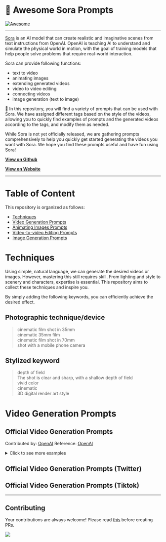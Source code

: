 # 🧠 Awesome Sora Prompts
[![Awesome](https://cdn.rawgit.com/sindresorhus/awesome/d7305f38d29fed78fa85652e3a63e154dd8e8829/media/badge.svg)](https://github.com/sindresorhus/awesome)

---
[Sora](https://openai.com/sora) is an AI model that can create realistic and imaginative scenes from text instructions from OpenAI. OpenAI is teaching AI to understand and simulate the physical world in motion, with the goal of training models that help people solve problems that require real-world interaction.

Sora can provide following functions:
* text to video
* animating images
* extending generated videos
* video to video editing
* connecting videos
* image generation (text to image)

📖 In this repository, you will find a variety of prompts that can be used with Sora. We have assigned different tags based on the style of the videos, allowing you to quickly find examples of prompts and the generated videos according to the tags, and modify them as needed.


While Sora is not yet officially released, we are gathering prompts comprehensively to help you quickly get started generating the videos you want with Sora. We hope you find these prompts useful and have fun using Sora!

**[View on Github](https://github.com/hr98w/awesome-sora-prompts)**

**[View on Website](https://prompts-sora.com)**



---
# Table of Content
This repository is organized as follows:

* [Techniques](#techniques)
* [Video Generation Prompts](#video-generation-prompts)
* [Animating Images Prompts](https://github.com/hr98w/awesome-sora-prompts/blob/main/animating-prompts.md)
* [Video-to-video Editing Prompts](https://github.com/hr98w/awesome-sora-prompts/blob/main/video-editting-prompts.md)
* [Image Generation Prompts](https://github.com/hr98w/awesome-sora-prompts/blob/main/image-generation-prompts.md)

# Techniques
Using simple, natural language, we can generate the desired videos or images. However, mastering this still requires skill. From lighting and style to scenery and characters, expertise is essential. This repository aims to collect these techniques and inspire you. 

By simply adding the following keywords, you can efficiently achieve the desired effect.

## Photographic technique/device
> cinematic film shot in 35mm </br>
> cinematic 35mm film </br>
> cinematic film shot in 70mm </br>
> shot with a mobile phone camera </br>

## Stylized keyword
> depth of field </br>
> The shot is clear and sharp, with a shallow depth of field </br>
> vivid color </br>
> cinematic </br>
> 3D digital render art style </br>


# Video Generation Prompts

## Official Video Generation Prompts

Contributed by: [OpenAI](https://openai.com/sora) Reference: [OpenAI](https://openai.com/sora#capabilities)

<details>
<summary>Click to see more examples</summary>

> A stylish woman walks down a Tokyo street filled with warm glowing neon and animated city signage. She wears a black leather jacket, a long red dress, and black boots, and carries a black purse. She wears sunglasses and red lipstick. She walks confidently and casually. The street is damp and reflective, creating a mirror effect of the colorful lights. Many pedestrians walk about.

Generated Videos: [link](https://cdn.openai.com/sora/videos/tokyo-walk.mp4)

> Several giant wooly mammoths approach treading through a snowy meadow, their long wooly fur lightly blows in the wind as they walk, snow covered trees and dramatic snow capped mountains in the distance, mid afternoon light with wispy clouds and a sun high in the distance creates a warm glow, the low camera view is stunning capturing the large furry mammal with beautiful photography, depth of field.

Generated Videos: [link](https://cdn.openai.com/sora/videos/wooly-mammoth.mp4)

> A movie trailer featuring the adventures of the 30 year old space man wearing a red wool knitted motorcycle helmet, blue sky, salt desert, cinematic style, shot on 35mm film, vivid colors.

Generated Videos: [link](https://cdn.openai.com/sora/videos/mitten-astronaut.mp4)

> Drone view of waves crashing against the rugged cliffs along Big Sur’s garay point beach. The crashing blue waters create white-tipped waves, while the golden light of the setting sun illuminates the rocky shore. A small island with a lighthouse sits in the distance, and green shrubbery covers the cliff’s edge. The steep drop from the road down to the beach is a dramatic feat, with the cliff’s edges jutting out over the sea. This is a view that captures the raw beauty of the coast and the rugged landscape of the Pacific Coast Highway.

Generated Videos: [link](https://cdn.openai.com/sora/videos/big-sur.mp4)

> Animated scene features a close-up of a short fluffy monster kneeling beside a melting red candle. The art style is 3D and realistic, with a focus on lighting and texture. The mood of the painting is one of wonder and curiosity, as the monster gazes at the flame with wide eyes and open mouth. Its pose and expression convey a sense of innocence and playfulness, as if it is exploring the world around it for the first time. The use of warm colors and dramatic lighting further enhances the cozy atmosphere of the image.

Generated Videos: [link](https://cdn.openai.com/sora/videos/monster-with-melting-candle.mp4)

> A gorgeously rendered papercraft world of a coral reef, rife with colorful fish and sea creatures.

Generated Videos: [link](https://cdn.openai.com/sora/videos/origami-undersea.mp4)

> This close-up shot of a Victoria crowned pigeon showcases its striking blue plumage and red chest. Its crest is made of delicate, lacy feathers, while its eye is a striking red color. The bird’s head is tilted slightly to the side, giving the impression of it looking regal and majestic. The background is blurred, drawing attention to the bird’s striking appearance.

Generated Videos: [link](https://cdn.openai.com/sora/videos/victoria-crowned-pigeon.mp4)

> Photorealistic closeup video of two pirate ships battling each other as they sail inside a cup of coffee.

Generated Videos: [link](https://cdn.openai.com/sora/videos/ships-in-coffee.mp4)

> A young man at his 20s is sitting on a piece of cloud in the sky, reading a book.

Generated Videos: [link](https://cdn.openai.com/sora/videos/man-on-the-cloud.mp4)

> Historical footage of California during the gold rush.

Generated Videos: [link](https://cdn.openai.com/sora/videos/gold-rush.mp4)

> A close up view of a glass sphere that has a zen garden within it. There is a small dwarf in the sphere who is raking the zen garden and creating patterns in the sand.

Generated Videos: [link](https://cdn.openai.com/sora/videos/zen-garden-gnome.mp4)

> Extreme close up of a 24 year old woman’s eye blinking, standing in Marrakech during magic hour, cinematic film shot in 70mm, depth of field, vivid colors, cinematic

Generated Videos: [link](https://cdn.openai.com/sora/videos/closeup-of-womans-eye.mp4)

> A cartoon kangaroo disco dances.

Generated Videos: [link](https://cdn.openai.com/sora/videos/dancing-kangaroo.mp4)

> A beautiful homemade video showing the people of Lagos, Nigeria in the year 2056. Shot with a mobile phone camera.

Generated Videos: [link](https://cdn.openai.com/sora/videos/lagos.mp4)

> A petri dish with a bamboo forest growing within it that has tiny red pandas running around.

Generated Videos: [link](https://cdn.openai.com/sora/videos/petri-dish-pandas.mp4)

> The camera rotates around a large stack of vintage televisions all showing different programs — 1950s sci-fi movies, horror movies, news, static, a 1970s sitcom, etc, set inside a large New York museum gallery.

Generated Videos: [link](https://cdn.openai.com/sora/videos/stack-of-tvs.mp4)

> 3D animation of a small, round, fluffy creature with big, expressive eyes explores a vibrant, enchanted forest. The creature, a whimsical blend of a rabbit and a squirrel, has soft blue fur and a bushy, striped tail. It hops along a sparkling stream, its eyes wide with wonder. The forest is alive with magical elements: flowers that glow and change colors, trees with leaves in shades of purple and silver, and small floating lights that resemble fireflies. The creature stops to interact playfully with a group of tiny, fairy-like beings dancing around a mushroom ring. The creature looks up in awe at a large, glowing tree that seems to be the heart of the forest.

Generated Videos: [link](https://cdn.openai.com/sora/videos/big-eyed-fluff-ball.mp4)

</details>

## Official Video Generation Prompts (Twitter)

## Official Video Generation Prompts (Tiktok)

---

## Contributing
Your contributions are always welcome! Please read [this](https://github.com/hr98w/awesome-sora-prompts/blob/main/CONTRIBUTING.md) before creating PRs.

<a href="https://github.com/hr98w/awesome-sora-prompts/graphs/contributors">
  <img src="https://contrib.rocks/image?repo=hr98w/awesome-sora-prompts" />
</a>
